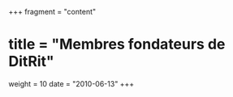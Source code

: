 +++
fragment = "content"
# title = "Membres fondateurs de DitRit"
weight = 10
date = "2010-06-13"
+++
